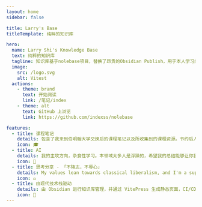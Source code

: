 ```yaml
---
layout: home
sidebar: false

title: Larry's Base
titleTemplate: 纯粹的知识库

hero:
  name: Larry Shi's Knowledge Base
  text: 纯粹的知识库
  tagline: 知识库基于nolebase项目，替换了昂贵的Obsidian Publish，用于本人学习内容的记录。
  image:
    src: /logo.svg
    alt: Vitest
  actions:
    - theme: brand
      text: 开始阅读
      link: /笔记/index
    - theme: alt
      text: GitHub 上浏览
      link: https://github.com/indexss/nolebase

features:
  - title: 课程笔记
    details: 包含了我来到伯明翰大学交换后的课程笔记以及所收集到的课程资源。节约后人时间，让我们专心于自己感兴趣的事情。
    icon: 🎓
  - title: AI
    details: 我的主攻方向，杂食性学习。本领域太多人是浮躁的，希望我的总结能够让你我扎实一点。
    icon: 🤖
  - title: 思考分享 - 「不降志，不辱心」
    details: My values lean towards classical liberalism, and I'm a supporter of an AI-assisted market. There’s no conflict in that. Open to debate!
    icon: ⚖️
  - title: 由现代技术栈驱动
    details: 由 Obsidian 进行知识库管理，并通过 VitePress 生成静态页面，CI/CD 部署 Vercel。
    icon: 🚀
---
```


<HomePage />
